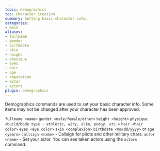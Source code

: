 ```yaml
---
topic: demographics
toc: Character Creation
summary: Setting basic character info.
categories:
- main
aliases:
- fullname
- gender
- birthdate
- skin
- height
- physique
- eyes
- hair
- age
- reputation
- actor
- actors
plugin: demographics
---
```

Demographics commands are used to set your basic character info.  Some items may not be changed after your character has been approved.

`fullname <name>`
`gender <male/female/other>`
`height <height>`
`physique <build/body type - athletic, wiry, slim, pudgy, etc.>`
`hair <hair color>`
`eyes <eye color>`
`skin <complexion>`
`birthdate <mm/dd/yyyy>` or `age <years>`
`callsign <name>` - Callsign for pilots and other military chars.
`actor <name>` - Set your actor.  You can see taken actors using the `actors` command.